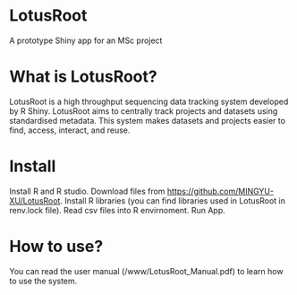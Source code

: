 # LotusRoot 
A prototype Shiny app for an MSc project

# What is LotusRoot?
LotusRoot is a high throughput sequencing data tracking system developed by R Shiny. 
LotusRoot aims to centrally track projects and datasets using standardised metadata. 
This system makes datasets and projects easier to find, access, interact, and reuse.

# Install
Install R and R studio.
Download files from https://github.com/MINGYU-XU/LotusRoot.
Install R libraries (you can find libraries used in LotusRoot in renv.lock file).
Read csv files into R envirnoment.
Run App.

# How to use?
You can read the user manual (/www/LotusRoot_Manual.pdf) to learn how to use the system.


